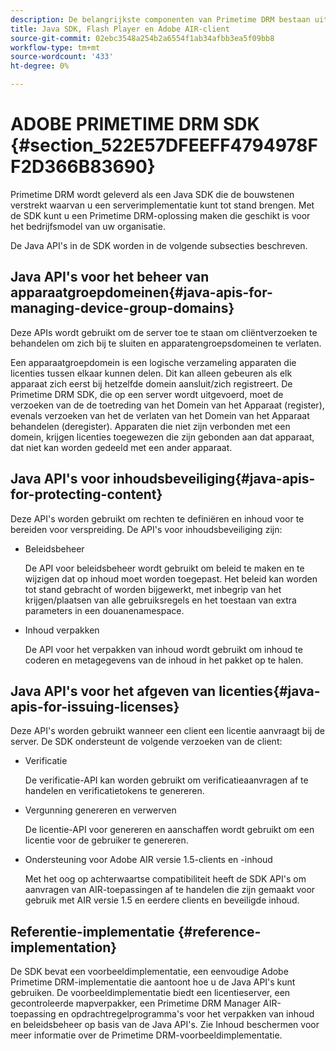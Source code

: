 ```yaml
---
description: De belangrijkste componenten van Primetime DRM bestaan uit een Java SDK en de Flash Player- en Adobe AIR-clientruntimeomgevingen.
title: Java SDK, Flash Player en Adobe AIR-client
source-git-commit: 02ebc3548a254b2a6554f1ab34afbb3ea5f09bb8
workflow-type: tm+mt
source-wordcount: '433'
ht-degree: 0%

---
```


# ADOBE PRIMETIME DRM SDK {#section_522E57DFEEFF4794978FF2D366B83690}

Primetime DRM wordt geleverd als een Java SDK die de bouwstenen verstrekt waarvan u een serverimplementatie kunt tot stand brengen. Met de SDK kunt u een Primetime DRM-oplossing maken die geschikt is voor het bedrijfsmodel van uw organisatie.

De Java API&#39;s in de SDK worden in de volgende subsecties beschreven.

## Java API&#39;s voor het beheer van apparaatgroepdomeinen{#java-apis-for-managing-device-group-domains}

Deze APIs wordt gebruikt om de server toe te staan om cliëntverzoeken te behandelen om zich bij te sluiten en apparatengroepsdomeinen te verlaten.

Een apparaatgroepdomein is een logische verzameling apparaten die licenties tussen elkaar kunnen delen. Dit kan alleen gebeuren als elk apparaat zich eerst bij hetzelfde domein aansluit/zich registreert. De Primetime DRM SDK, die op een server wordt uitgevoerd, moet de verzoeken van de de toetreding van het Domein van het Apparaat (register), evenals verzoeken van het de verlaten van het Domein van het Apparaat behandelen (deregister). Apparaten die niet zijn verbonden met een domein, krijgen licenties toegewezen die zijn gebonden aan dat apparaat, dat niet kan worden gedeeld met een ander apparaat.

## Java API&#39;s voor inhoudsbeveiliging{#java-apis-for-protecting-content}

Deze API&#39;s worden gebruikt om rechten te definiëren en inhoud voor te bereiden voor verspreiding. De API&#39;s voor inhoudsbeveiliging zijn:

* Beleidsbeheer

  De API voor beleidsbeheer wordt gebruikt om beleid te maken en te wijzigen dat op inhoud moet worden toegepast. Het beleid kan worden tot stand gebracht of worden bijgewerkt, met inbegrip van het krijgen/plaatsen van alle gebruiksregels en het toestaan van extra parameters in een douanenamespace.

* Inhoud verpakken

  De API voor het verpakken van inhoud wordt gebruikt om inhoud te coderen en metagegevens van de inhoud in het pakket op te halen.

## Java API&#39;s voor het afgeven van licenties{#java-apis-for-issuing-licenses}

Deze API&#39;s worden gebruikt wanneer een client een licentie aanvraagt bij de server. De SDK ondersteunt de volgende verzoeken van de client:

* Verificatie

  De verificatie-API kan worden gebruikt om verificatieaanvragen af te handelen en verificatietokens te genereren.

* Vergunning genereren en verwerven

  De licentie-API voor genereren en aanschaffen wordt gebruikt om een licentie voor de gebruiker te genereren.

* Ondersteuning voor Adobe AIR versie 1.5-clients en -inhoud

  Met het oog op achterwaartse compatibiliteit heeft de SDK API&#39;s om aanvragen van AIR-toepassingen af te handelen die zijn gemaakt voor gebruik met AIR versie 1.5 en eerdere clients en beveiligde inhoud.

## Referentie-implementatie {#reference-implementation}

De SDK bevat een voorbeeldimplementatie, een eenvoudige Adobe Primetime DRM-implementatie die aantoont hoe u de Java API&#39;s kunt gebruiken. De voorbeeldimplementatie biedt een licentieserver, een gecontroleerde mapverpakker, een Primetime DRM Manager AIR-toepassing en opdrachtregelprogramma&#39;s voor het verpakken van inhoud en beleidsbeheer op basis van de Java API&#39;s. Zie Inhoud beschermen voor meer informatie over de Primetime DRM-voorbeeldimplementatie.
